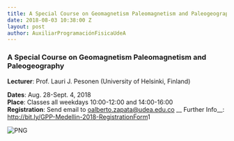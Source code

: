 ```yaml
---
title: A Special Course on Geomagnetism Paleomagnetism and Paleogeography
date: 2018-08-03 10:38:00 Z
layout: post
author: AuxiliarProgramaciónFisicaUdeA
---
```


### A Special Course on Geomagnetism Paleomagnetism and Paleogeography
__Lecturer__: Prof. Lauri J. Pesonen (University of Helsinki, Finland)




<!-- more -->

__Dates__: Aug. 28-Sept. 4, 2018<br/>
__Place__: Classes all weekdays 10:00-12:00 and 14:00-16:00 <br/> 
__Registration__: Send email to <oalberto.zapata@udea.edu.co>
__ Further Info__: <http://bit.ly/GPP-Medellin-2018-RegistrationForm>1


![PNG](../../../../../images/others/GPP.jpg)


